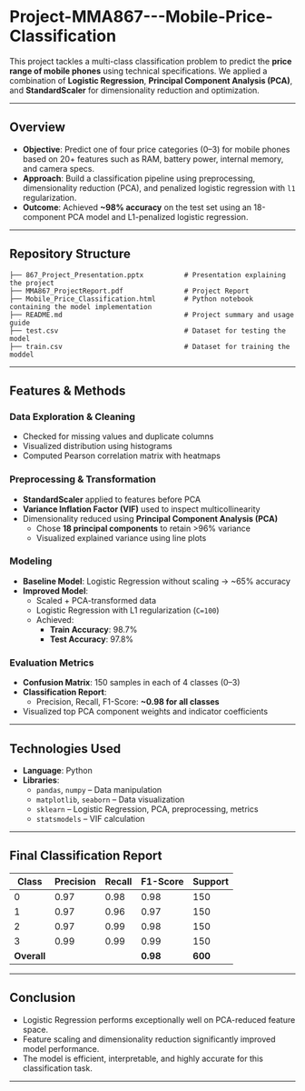 # Project-MMA867---Mobile-Price-Classification
This project tackles a multi-class classification problem to predict the **price range of mobile phones** using technical specifications. We applied a combination of **Logistic Regression**, **Principal Component Analysis (PCA)**, and **StandardScaler** for dimensionality reduction and optimization.

---
## Overview

- **Objective**: Predict one of four price categories (0–3) for mobile phones based on 20+ features such as RAM, battery power, internal memory, and camera specs.
- **Approach**: Build a classification pipeline using preprocessing, dimensionality reduction (PCA), and penalized logistic regression with `l1` regularization.
- **Outcome**: Achieved **~98% accuracy** on the test set using an 18-component PCA model and L1-penalized logistic regression.

---
## Repository Structure
```
├── 867_Project_Presentation.pptx          # Presentation explaining the project
├── MMA867_ProjectReport.pdf               # Project Report
├── Mobile_Price_Classification.html       # Python notebook containing the model implementation
├── README.md                              # Project summary and usage guide
├── test.csv                               # Dataset for testing the model
├── train.csv                              # Dataset for training the moddel
```

---
## Features & Methods
### Data Exploration & Cleaning
- Checked for missing values and duplicate columns
- Visualized distribution using histograms
- Computed Pearson correlation matrix with heatmaps

### Preprocessing & Transformation
- **StandardScaler** applied to features before PCA
- **Variance Inflation Factor (VIF)** used to inspect multicollinearity
- Dimensionality reduced using **Principal Component Analysis (PCA)**
  - Chose **18 principal components** to retain >96% variance
  - Visualized explained variance using line plots

### Modeling
- **Baseline Model**: Logistic Regression without scaling → ~65% accuracy
- **Improved Model**: 
  - Scaled + PCA-transformed data
  - Logistic Regression with L1 regularization (`C=100`)
  - Achieved:
    - **Train Accuracy**: 98.7%
    - **Test Accuracy**: 97.8%

### Evaluation Metrics
- **Confusion Matrix**: 150 samples in each of 4 classes (0–3)
- **Classification Report**:
  - Precision, Recall, F1-Score: **~0.98 for all classes**
- Visualized top PCA component weights and indicator coefficients

---
## Technologies Used

- **Language**: Python
- **Libraries**:
  - `pandas`, `numpy` – Data manipulation
  - `matplotlib`, `seaborn` – Data visualization
  - `sklearn` – Logistic Regression, PCA, preprocessing, metrics
  - `statsmodels` – VIF calculation

---
## Final Classification Report

| Class | Precision | Recall | F1-Score | Support |
|-------|-----------|--------|----------|---------|
|   0   |   0.97    |  0.98  |   0.98   |   150   |
|   1   |   0.97    |  0.96  |   0.97   |   150   |
|   2   |   0.97    |  0.99  |   0.98   |   150   |
|   3   |   0.99    |  0.99  |   0.99   |   150   |
| **Overall** |       |        | **0.98** | **600** |

---
## Conclusion

- Logistic Regression performs exceptionally well on PCA-reduced feature space.
- Feature scaling and dimensionality reduction significantly improved model performance.
- The model is efficient, interpretable, and highly accurate for this classification task.

---
